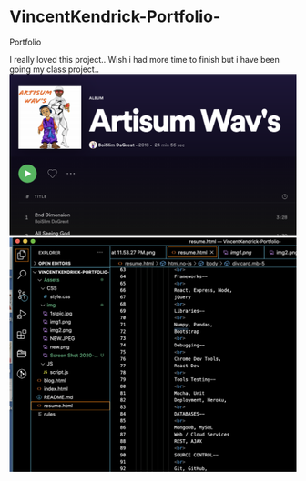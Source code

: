 # VincentKendrick-Portfolio-
Portfolio

I really loved this project.. Wish i had more time to finish but i have been going my class project..
<img src="./Assets/img/img3.png" alt="">
<img src="./Assets/img/img4.png" alt="">
<img src="" alt="">
<img src="" alt="">